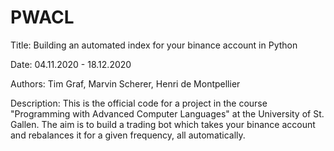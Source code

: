 # PWACL
Title: Building an automated index for your binance account in Python

Date: 04.11.2020 - 18.12.2020

Authors: Tim Graf, Marvin Scherer, Henri de Montpellier

Description:
This is the official code for a project in the course "Programming with Advanced Computer Languages" at the University of St. Gallen. The aim is to build a trading bot which takes your binance account and rebalances it for a given frequency, all automatically. 

